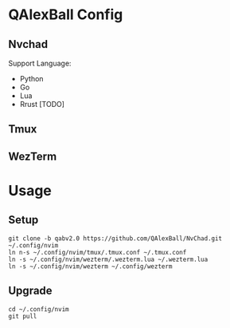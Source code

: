 # QAlexBall Config 

## Nvchad
Support Language:
* Python
* Go
* Lua
* Rrust [TODO]

## Tmux

## WezTerm

# Usage
## Setup 
```shell
git clone -b qabv2.0 https://github.com/QAlexBall/NvChad.git ~/.config/nvim
ln n-s ~/.config/nvim/tmux/.tmux.conf ~/.tmux.conf
ln -s ~/.config/nvim/wezterm/.wezterm.lua ~/.wezterm.lua
ln -s ~/.config/nvim/wezterm ~/.config/wezterm
```

## Upgrade
```shell
cd ~/.config/nvim
git pull
```
